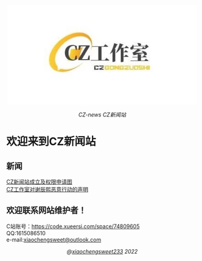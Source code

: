 <div align="center">
  <img src="./public/czlogo.png" alt="CZ-news" />
  <p><em>CZ-news CZ新闻站</em></p>
</div>

# 欢迎来到CZ新闻站
## 新闻
[CZ新闻站成立及权限申请图](http://cz-news.wdvip.tech/001.html) <br />
[CZ工作室对谢辰熙恶意行动的声明](http://cz-news.wdvip.tech/002.html)

## 欢迎联系网站维护者！
C站账号：https://code.xueersi.com/space/74809605 <br />
QQ:1615086510 <br />
e-mail:xiaochengsweet@outlook.com <br />

<div align="center">
  <em>@<a href="https://github.com/Xiaochengsweet233">xiaochengsweet233</a> 2022</em>
</div>
